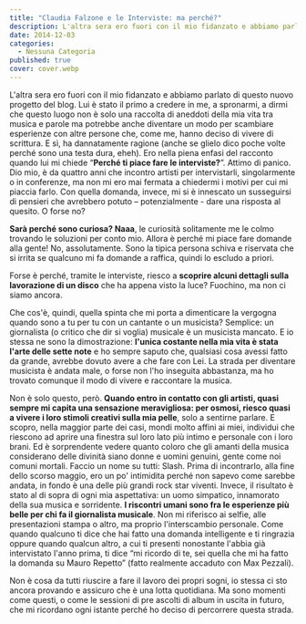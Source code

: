 ```yaml
---
title: "Claudia Falzone e le Interviste: ma perché?"
description: L'altra sera ero fuori con il mio fidanzato e abbiamo parlato di questo nuovo progetto del blog. Lui è stato il primo a credere in me, a spronarmi, a dirmi che questo luogo non è solo una raccolta di aneddoti della mia vita tra musica e parole ma potrebbe anche diventare un modo per scambiare esperienze con altre persone che, come me, hanno deciso di vivere di scrittura.
date: 2014-12-03
categories:
  - Nessuna Categoria
published: true
cover: cover.webp
---
```


L'altra sera ero fuori con il mio fidanzato e abbiamo parlato di questo nuovo progetto del blog. Lui è stato il primo a credere in me, a spronarmi, a dirmi che questo luogo non è solo una raccolta di aneddoti della mia vita tra musica e parole ma potrebbe anche diventare un modo per scambiare esperienze con altre persone che, come me, hanno deciso di vivere di scrittura. E sì, ha dannatamente ragione (anche se glielo dico poche volte perché sono una testa dura, eheh). Ero nella piena enfasi del racconto quando lui mi chiede “**Perché ti piace fare le interviste?**”. Attimo di panico. Dio mio, è da quattro anni che incontro artisti per intervistarli, singolarmente o in conferenze, ma non mi ero mai fermata a chiedermi i motivi per cui mi piaccia farlo. Con quella domanda, invece, mi si è innescato un susseguirsi di pensieri che avrebbero potuto – potenzialmente - dare una risposta al quesito. O forse no?

**Sarà perché sono curiosa? Naaa**, le curiosità solitamente me le colmo trovando le soluzioni per conto mio. Allora è perché mi piace fare domande alla gente! No, assolutamente. Sono la tipica persona schiva e riservata che si irrita se qualcuno mi fa domande a raffica, quindi lo escludo a priori.

Forse è perché, tramite le interviste, riesco a **scoprire alcuni dettagli sulla lavorazione di un disco** che ha appena visto la luce? Fuochino, ma non ci siamo ancora.

Che cos'è, quindi, quella spinta che mi porta a dimenticare la vergogna quando sono a tu per tu con un cantante o un musicista? Semplice: un giornalista (o critico che dir si voglia) musicale è un musicista mancato. E io stessa ne sono la dimostrazione: **l'unica costante nella mia vita è stata l'arte delle sette note** e ho sempre saputo che, qualsiasi cosa avessi fatto da grande, avrebbe dovuto avere a che fare con Lei. La strada per diventare musicista è andata male, o forse non l'ho inseguita abbastanza, ma ho trovato comunque il modo di vivere e raccontare la musica.

Non è solo questo, però. **Quando entro in contatto con gli artisti, quasi sempre mi capita una sensazione meravigliosa: per osmosi, riesco quasi a vivere i loro stimoli creativi sulla mia pelle**, solo a sentirne parlare. E scopro, nella maggior parte dei casi, mondi molto affini ai miei, individui che riescono ad aprire una finestra sul loro lato più intimo e personale con i loro brani. Ed è sorprendente vedere quanto coloro che gli amanti della musica considerano delle divinità siano donne e uomini genuini, gente come noi comuni mortali. Faccio un nome su tutti: Slash. Prima di incontrarlo, alla fine dello scorso maggio, ero un po' intimidita perché non sapevo come sarebbe andata, in fondo è una delle più grandi rock star viventi. Invece, il risultato è stato al di sopra di ogni mia aspettativa: un uomo simpatico, innamorato della sua musica e sorridente. **I riscontri umani sono fra le esperienze più belle per chi fa il giornalista musicale**. Non mi riferisco ai selfie, alle presentazioni stampa o altro, ma proprio l'interscambio personale. Come quando qualcuno ti dice che hai fatto una domanda intelligente e ti ringrazia oppure quando qualcun altro, a cui ti presenti nonostante l'abbia già intervistato l'anno prima, ti dice “mi ricordo di te, sei quella che mi ha fatto la domanda su Mauro Repetto” (fatto realmente accaduto con Max Pezzali).

Non è cosa da tutti riuscire a fare il lavoro dei propri sogni, io stessa ci sto ancora provando e assicuro che è una lotta quotidiana. Ma sono momenti come questi, o come le sessioni di pre ascolti di album in uscita in futuro, che mi ricordano ogni istante perché ho deciso di percorrere questa strada.
